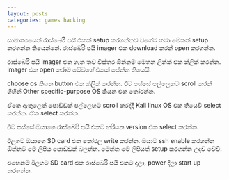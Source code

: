 ```yaml
---
layout: posts
categories: games hacking
---
```


සාමාන්‍යයෙන් රාස්බෙරි පයි එකක් setup කරගන්නව වගේම තමා මේකත් setup කරගන්න තියෙන්නේ. රාස්බෙරි පයි imager එක download කරන් open කරගන්න.

රාස්බෙරි පයි imager එක ගැන තව විස්තර ඕන්නම් මෙතන ලින්ක් එක ක්ලික් කරන්න.
imager එක open කරාම මේවගේ එකක් පේන්න තියෙයි.

choose os කියන button එක ක්ලික් කරන්න.
ඊට පස්සේ පල්ලෙහට scroll කරන් ගිහින් Other specific-purpose OS කියන එක තෝරන්න.

ඒකෙ ඇතුලෙත් පොඩ්ඩක් පල්ලෙහට scroll කරද්දි Kali linux OS එක තියෙවි select කරන්න. ඒක select කරන්න.

ඊට පස්සේ ඔයාගෙ රාස්බෙරි පයි එකට හරියන version එක select කරන්න.

ඊලගට ඔයාගෙ SD card එක තෝරල write කරන්න.
ඔයාට ssh enable කරගන්න ඕන්නම් මේ ලිපිය පොඩ්ඩක් බලන්න. මෙන්න මේ ලිපියත් setup කරගන්න උදව් වේවි.

එහෙනම් ඊලගට SD card එක රාස්බෙරි පයි එකට දාලා, power දීලා start up කරගන්න.
